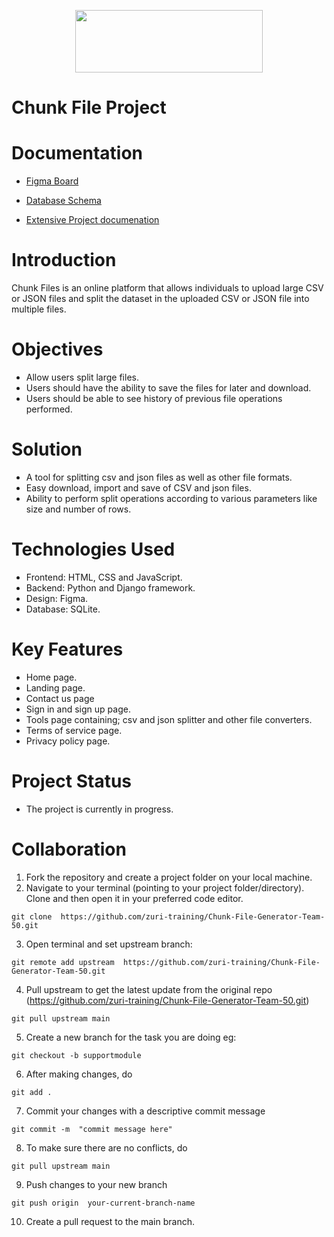 <p align="center">
  <img width="300" height="100" src="https://github.com/zuri-training/Chunk-File-Generator-Team-50/blob/main/Frontend/ASSETS/header-logo1.svg">
</p>

# Chunk File Project

# Documentation
- [Figma Board](https://www.figma.com/file/HDodbxGZGTlpZFJKqWSV2C/Chunk-File_-Team-50?node-id=431%3A150)

- [Database Schema](https://dbdesigner.page.link/pGXxXxQnADhF5BfC8)

- [Extensive Project documenation](https://docs.google.com/document/d/1OLx95vQyBURK3B1Zm3YVDYYgzjjOc-QHojJPJieBv6k/edit#heading=h.x6yc3pa5daf7)

# Introduction
Chunk Files is an online platform that allows individuals to upload large CSV or JSON files and split the dataset in the uploaded CSV or JSON file into multiple files.

# Objectives
- Allow users split large files.
- Users should have the ability to save the files for later and download.
- Users should be able to see history of previous file operations performed.

# Solution
- A tool for splitting csv and json files as well as other file formats.
- Easy download, import and save of CSV and json files.
- Ability to perform split operations according to various parameters like size and number of rows. 

# Technologies Used
- Frontend: HTML, CSS and JavaScript.
- Backend: Python and Django framework.
- Design: Figma.
- Database: SQLite.

# Key Features
- Home page.
- Landing page.
- Contact us page
- Sign in and sign up page.
- Tools page containing; csv and json splitter and other file converters.
- Terms of service page.
- Privacy policy page.

# Project Status
- The project is currently in progress.

# Collaboration
1. Fork the repository and create a project folder on your local machine.
2. Navigate to your terminal (pointing to your project folder/directory). Clone and then open it in your preferred code editor.

  `git clone  https://github.com/zuri-training/Chunk-File-Generator-Team-50.git`

3. Open terminal and set upstream branch:
  
  `git remote add upstream  https://github.com/zuri-training/Chunk-File-Generator-Team-50.git`

4. Pull upstream to get the latest update from the original repo (https://github.com/zuri-training/Chunk-File-Generator-Team-50.git)

  `git pull upstream main`

5. Create a new branch for the task you are doing eg:

  `git checkout -b supportmodule`

6. After making changes, do

  `git add .`

7. Commit your changes with a descriptive commit message

  `git commit -m  "commit message here"`

8. To make sure there are no conflicts, do

  `git pull upstream main`

9. Push changes to your new branch

  `git push origin  your-current-branch-name`

10. Create a pull request to the main branch.
